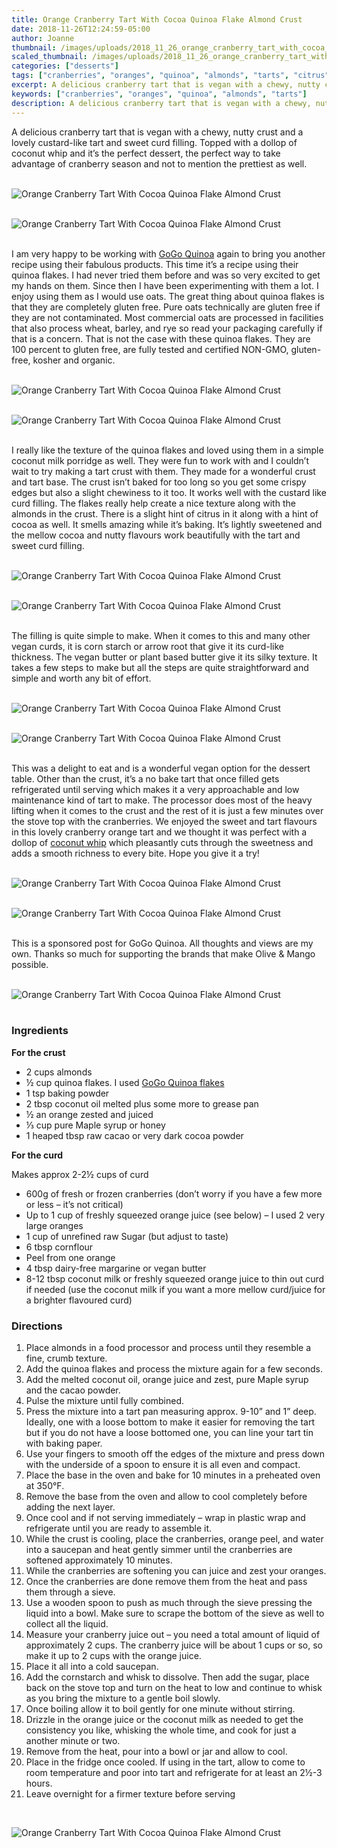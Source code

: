 ```yaml
---
title: Orange Cranberry Tart With Cocoa Quinoa Flake Almond Crust
date: 2018-11-26T12:24:59-05:00
author: Joanne
thumbnail: /images/uploads/2018_11_26_orange_cranberry_tart_with_cocoa_quinoa_flake_almond_crust_1.jpg
scaled_thumbnail: /images/uploads/2018_11_26_orange_cranberry_tart_with_cocoa_quinoa_flake_almond_crust_0.jpg
categories: ["desserts"]
tags: ["cranberries", "oranges", "quinoa", "almonds", "tarts", "citrus", "sponsored"]
excerpt: A delicious cranberry tart that is vegan with a chewy, nutty crust
keywords: ["cranberries", "oranges", "quinoa", "almonds", "tarts"]
description: A delicious cranberry tart that is vegan with a chewy, nutty crust and a lovely custard-like tart and sweet curd filling. Topped with a dollop of coconut whip and it’s the perfect dessert, the perfect way to take advantage of cranberry season and not to mention the prettiest as well.
---
```


A delicious cranberry tart that is vegan with a chewy, nutty crust and a lovely custard-like tart and sweet curd filling. Topped with a dollop of coconut whip and it’s the perfect dessert, the perfect way to take advantage of cranberry season and not to mention the prettiest as well.
</br>
</br>

![Orange Cranberry Tart With Cocoa Quinoa Flake Almond Crust](/images/uploads/2018_11_26_orange_cranberry_tart_with_cocoa_quinoa_flake_almond_crust_2.jpg)
</br>
</br>

![Orange Cranberry Tart With Cocoa Quinoa Flake Almond Crust](/images/uploads/2018_11_26_orange_cranberry_tart_with_cocoa_quinoa_flake_almond_crust_3.jpg)
</br>
</br>

I am very happy to be working with [GoGo Quinoa](https://www.gogoquinoa.com/) again to bring you another recipe using their fabulous products. This time it’s a recipe using their quinoa flakes. I had never tried them before and was so very excited to get my hands on them. Since then I have been experimenting with them a lot. I enjoy using them as I would use oats. The great thing about quinoa flakes is that they are completely gluten free. Pure oats technically are gluten free if they are not contaminated. Most commercial oats are processed in facilities that also process wheat, barley, and rye so read your packaging carefully if that is a concern. That is not the case with these quinoa flakes. They are 100 percent to gluten free, are fully tested and certified NON-GMO, gluten-free, kosher and organic.
</br>
</br>

![Orange Cranberry Tart With Cocoa Quinoa Flake Almond Crust](/images/uploads/2018_11_26_orange_cranberry_tart_with_cocoa_quinoa_flake_almond_crust_4.jpg)
</br>
</br>

![Orange Cranberry Tart With Cocoa Quinoa Flake Almond Crust](/images/uploads/2018_11_26_orange_cranberry_tart_with_cocoa_quinoa_flake_almond_crust_5.jpg)
</br>
</br>

I really like the texture of the quinoa flakes and loved using them in a simple coconut milk porridge as well. They were fun to work with and I couldn’t wait to try making a tart crust with them. They made for a wonderful crust and tart base. The crust isn’t baked for too long so you get some crispy edges but also a slight chewiness to it too. It works well with the custard like curd filling. The flakes really help create a nice texture along with the almonds in the crust. There is a slight hint of citrus in it along with a hint of cocoa as well. It smells amazing while it’s baking. It’s lightly sweetened and the mellow cocoa and nutty flavours work beautifully with the tart and sweet curd filling.
</br>
</br>

![Orange Cranberry Tart With Cocoa Quinoa Flake Almond Crust](/images/uploads/2018_11_26_orange_cranberry_tart_with_cocoa_quinoa_flake_almond_crust_6.jpg)
</br>
</br>

![Orange Cranberry Tart With Cocoa Quinoa Flake Almond Crust](/images/uploads/2018_11_26_orange_cranberry_tart_with_cocoa_quinoa_flake_almond_crust_7.jpg)
</br>
</br>

The filling is quite simple to make. When it comes to this and many other vegan curds, it is corn starch or arrow root that give it its curd-like thickness. The vegan butter or plant based butter give it its silky texture. It takes a few steps to make but all the steps are quite straightforward and simple and worth any bit of effort.
</br>
</br>

![Orange Cranberry Tart With Cocoa Quinoa Flake Almond Crust](/images/uploads/2018_11_26_orange_cranberry_tart_with_cocoa_quinoa_flake_almond_crust_8.jpg)
</br>
</br>

![Orange Cranberry Tart With Cocoa Quinoa Flake Almond Crust](/images/uploads/2018_11_26_orange_cranberry_tart_with_cocoa_quinoa_flake_almond_crust_9.jpg)
</br>
</br>

This was a delight to eat and is a wonderful vegan option for the dessert table. Other than the crust, it’s a no bake tart that once filled gets refrigerated until serving which makes it a very approachable and low maintenance kind of tart to make. The processor does most of the heavy lifting when it comes to the crust and the rest of it is just a few minutes over the stove top with the cranberries. We enjoyed the sweet and tart flavours in this lovely cranberry orange tart and we thought it was perfect with a dollop of [coconut whip](https://www.oliveandmango.com/strawberry-almond-tea-cake/) which pleasantly cuts through the sweetness and adds a smooth richness to every bite. Hope you give it a try!
</br>
</br>

![Orange Cranberry Tart With Cocoa Quinoa Flake Almond Crust](/images/uploads/2018_11_26_orange_cranberry_tart_with_cocoa_quinoa_flake_almond_crust_10.jpg)
</br>
</br>

![Orange Cranberry Tart With Cocoa Quinoa Flake Almond Crust](/images/uploads/2018_11_26_orange_cranberry_tart_with_cocoa_quinoa_flake_almond_crust_11.jpg)
</br>
</br>

This is a sponsored post for GoGo Quinoa.  All thoughts and views are my own. Thanks so much for supporting the brands that make Olive & Mango possible. 
</br>
</br>

![Orange Cranberry Tart With Cocoa Quinoa Flake Almond Crust](/images/uploads/2018_11_26_orange_cranberry_tart_with_cocoa_quinoa_flake_almond_crust_12.jpg)
</br>
</br>

### Ingredients

__For the crust__

* 2 cups almonds
* &frac12; cup quinoa flakes. I used <span class="highlight">[GoGo Quinoa flakes](https://www.gogoquinoa.com/products/quinoa-flakes-pre-cooked/)</span>
* 1 tsp baking powder
* 2 tbsp coconut oil melted plus some more to grease pan
* ½ an orange zested and juiced
* ⅓ cup pure Maple syrup or honey
* 1 heaped tbsp raw cacao or very dark cocoa powder

__For the curd__

Makes approx 2-2&frac12; cups of curd

* 600g of fresh or frozen cranberries (don’t worry if you have a few more or less – it’s not critical)
* Up to 1 cup of freshly squeezed orange juice (see below) – I used 2 very large oranges
* 1 cup of unrefined raw Sugar (but adjust to taste)
* 6 tbsp cornflour
* Peel from one orange
* 4 tbsp dairy-free margarine or vegan butter
* 8-12 tbsp coconut milk or freshly squeezed orange juice to thin out curd if needed (use the coconut milk if you want a more mellow curd/juice for a brighter flavoured curd)

### Directions

1. Place almonds in a food processor and process until they resemble a fine, crumb texture.
2. Add the quinoa flakes and process the mixture again for a few seconds.
3. Add the melted coconut oil, orange juice and zest, pure Maple syrup and the cacao powder. 
4. Pulse the mixture until fully combined.
5. Press the mixture into a tart pan measuring approx. 9-10” and 1” deep. Ideally, one with a loose bottom to make it easier for removing the tart but if you do not have a loose bottomed one, you can line your tart tin with baking paper.
6. Use your fingers to smooth off the edges of the mixture and press down with the underside of a spoon to ensure it is all even and compact.
7. Place the base in the oven and bake for 10 minutes in a preheated oven at 350°F.
8. Remove the base from the oven and allow to cool completely before adding the next layer. 
9. Once cool and if not serving immediately – wrap in plastic wrap and refrigerate until you are ready to assemble it.
10. While the crust is cooling, place the cranberries, orange peel, and water into a saucepan and heat gently simmer until the cranberries are softened approximately 10 minutes.
11. While the cranberries are softening you can juice and zest your oranges. 
12. Once the cranberries are done remove them from the heat and pass them through a sieve. 
13. Use a wooden spoon to push as much through the sieve pressing the liquid into a bowl. Make sure to scrape the bottom of the sieve as well to collect all the liquid.
14. Measure your cranberry juice out  – you need a total amount of liquid of approximately 2 cups. The cranberry juice will be about 1 cups or so,  so make it up to 2 cups with the orange juice.
15. Place it all into a cold saucepan. 
16. Add the cornstarch and whisk to dissolve. Then add the sugar, place back on the stove top and turn on the heat to low and continue to whisk as you bring the mixture to a gentle boil slowly. 
17. Once boiling allow it to boil gently for one minute without stirring. 
18. Drizzle in the orange juice or the coconut milk as needed to get the consistency you like, whisking the whole time, and cook for just a another minute or two. 
19. Remove from the heat, pour into a bowl or jar and allow to cool. 
20. Place in the fridge once cooled. If using in the tart, allow to come to room temperature and poor into tart and refrigerate for at least an 2&frac12;-3 hours. 
21. Leave overnight for a firmer texture before serving

</br>

![Orange Cranberry Tart With Cocoa Quinoa Flake Almond Crust](/images/uploads/2018_11_26_orange_cranberry_tart_with_cocoa_quinoa_flake_almond_crust_13.jpg)
